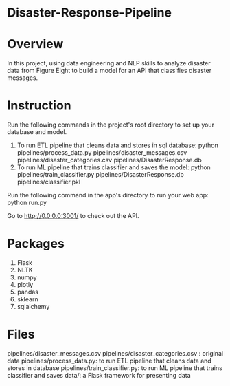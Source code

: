 # Disaster-Response-Pipeline

# Overview
In this project, using data engineering and NLP skills to analyze disaster data from Figure Eight to build a model for an API that classifies disaster messages. 

# Instruction
Run the following commands in the project's root directory to set up your database and model.

1. To run ETL pipeline that cleans data and stores in sql database: python pipelines/process_data.py pipelines/disaster_messages.csv pipelines/disaster_categories.csv pipelines/DisasterResponse.db
2. To run ML pipeline that trains classifier and saves the model: python pipelines/train_classifier.py pipelines/DisasterResponse.db pipelines/classifier.pkl

Run the following command in the app's directory to run your web app: python run.py

Go to http://0.0.0.0:3001/ to check out the API.

# Packages

1. Flask
2. NLTK
3. numpy
4. plotly
5. pandas
6. sklearn
7. sqlalchemy

# Files

pipelines/disaster_messages.csv pipelines/disaster_categories.csv : original data
pipelines/process_data.py: to run ETL pipeline that cleans data and stores in database
pipelines/train_classifier.py: to run ML pipeline that trains classifier and saves
data/: a Flask framework for presenting data
